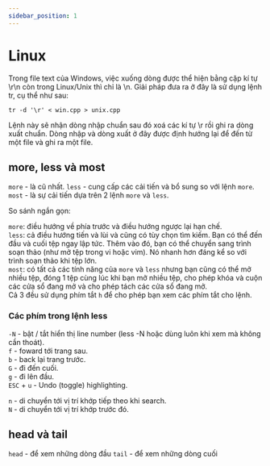 ```yaml
---
sidebar_position: 1
---
```


# Linux
Trong file text của Windows, việc xuống dòng được thể hiện bằng cặp kí tự \r\n còn trong Linux/Unix thì chỉ là \n.
Giải pháp đưa ra ở đây là sử dụng lệnh tr, cụ thể như sau:
```
tr -d '\r' < win.cpp > unix.cpp
```
Lệnh này sẽ nhận dòng nhập chuẩn sau đó xoá các kí tự \r rồi ghi ra dòng xuất chuẩn. Dòng nhập và dòng xuất ở đây được định hướng lại để đến từ một file và ghi ra một file.



## more, less và most

`more` - là cũ nhất.
`less` - cung cấp các cải tiến và bổ sung so với lệnh `more`. 
`most` - là sự cải tiến dựa trên 2 lệnh `more` và `less`.

So sánh ngắn gọn:

`more`: điều hướng về phía trước và điều hướng ngược lại hạn chế.   
`less`: cả điều hướng tiến và lùi và cũng có tùy chọn tìm kiếm. Bạn có thể đến đầu và cuối tệp ngay lập tức. Thêm vào đó, bạn có thể chuyển sang trình soạn thảo (như mở tệp trong vi hoặc vim). Nó nhanh hơn đáng kể so với trình soạn thảo khi tệp lớn.   
`most`: có tất cả các tính năng của `more` và `less` nhưng bạn cũng có thể mở nhiều tệp, đóng 1 tệp cùng lúc khi bạn mở nhiều tệp, cho phép khóa và cuộn các cửa sổ đang mở và cho phép tách các cửa sổ đang mở.    
Cả 3 đều sử dụng phím tắt `h` để cho phép bạn xem các phím tắt cho lệnh.     

### Các phím trong lệnh less

`-N` - bật / tắt hiển thị line number (less -N hoặc dùng luôn khi xem mà không cần thoát).      
`f` - foward tới trang sau.     
`b` - back lại trang trước.     
`G` - đi đến cuối.     
`g` - đi lên đầu.      
`ESC` + `u` - Undo (toggle) highlighting.      

`n` - di chuyển tới vị trí khớp tiếp theo khi search.      
`N` - di chuyển tới vị trí khớp trước đó.       



## head và tail
`head` - để xem những dòng đầu
`tail` - để xem những dòng cuối